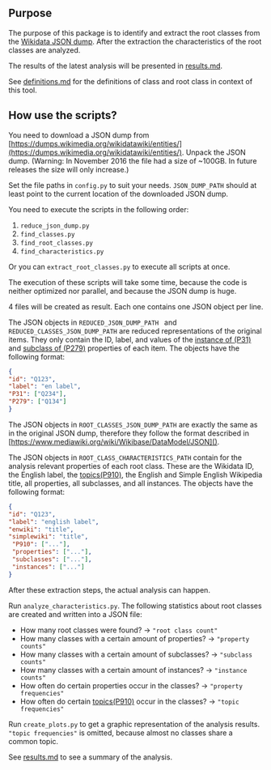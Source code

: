 ## Purpose
The purpose of this package is to identify and extract the root classes
from the [Wikidata JSON dump](https://dumps.wikimedia.org/wikidatawiki/entities/).
After the extraction the characteristics of the root classes are analyzed.

The results of the latest analysis will be presented in [results.md](https://github.com/AlexBaier/bachelorthesis/blob/master/data_analysis/results.md).

See [definitions.md](https://github.com/AlexBaier/bachelorthesis/blob/master/data_analysis/definitions.md) 
for the definitions of class and root class in context of this tool.

## How use the scripts?
You need to download a JSON dump from [https://dumps.wikimedia.org/wikidatawiki/entities/](https://dumps.wikimedia.org/wikidatawiki/entities/).
Unpack the JSON dump. (Warning: In November 2016 the file had a size of ~100GB.
In future releases the size will only increase.)

Set the file paths in `config.py` to suit your needs.
`JSON_DUMP_PATH`  should at least point to the current location
of the downloaded JSON dump.

You need to execute the scripts in the following order:

1. `reduce_json_dump.py`
2. `find_classes.py`
3. `find_root_classes.py`
4. `find_characteristics.py`

Or you can `extract_root_classes.py` to execute all scripts at once.

The execution of these scripts will take some time, because the code
is neither optimized nor parallel, and because the JSON dump is huge.

4 files will be created as result. Each one contains one JSON object per line.

The JSON objects in `REDUCED_JSON_DUMP_PATH ` and `REDUCED_CLASSES_JSON_DUMP_PATH`
are reduced representations of the original items. They only contain the ID, label,
and values of the [instance of (P31)](https://www.wikidata.org/wiki/Property:P31)
and [subclass of (P279)](https://www.wikidata.org/wiki/Property:P279) properties of each item.
The objects have the following format:
```json
{
"id": "Q123",
"label": "en label",
"P31": ["Q234"],
"P279": ["Q134"]
}
```

The JSON objects in `ROOT_CLASSES_JSON_DUMP_PATH` are exactly the same
as in the original JSON dump, therefore they follow the format described
in [https://www.mediawiki.org/wiki/Wikibase/DataModel/JSON]().

The JSON objects in `ROOT_CLASS_CHARACTERISTICS_PATH` contain for
the analysis relevant properties of each root class. These are
the Wikidata ID, the English label,
the [topics(P910)](https://www.wikidata.org/wiki/Property:P910),
the English and Simple English Wikipedia title,
all properties, all subclasses, and all instances.
The objects have the following format:
```json
{
"id": "Q123",
"label": "english label",
"enwiki": "title",
"simplewiki": "title",
 "P910": ["..."],
 "properties": ["..."],
 "subclasses": ["..."],
 "instances": ["..."]
}
```

After these extraction steps, the actual analysis can happen.

Run `analyze_characteristics.py`. The following statistics about root classes are created
and written into a JSON file:

* How many root classes were found? -> `"root class count"`
* How many classes with a certain amount of properties? -> `"property counts"`
* How many classes with a certain amount of subclasses? -> `"subclass counts"`
* How many classes with a certain amount of instances? -> `"instance counts"`
* How often do certain properties occur in the classes? -> `"property frequencies"`
* How often do certain [topics(P910)](https://www.wikidata.org/wiki/Property:P910) occur in the classes? 
-> `"topic frequencies"`

Run `create_plots.py` to get a graphic representation of the analysis results.
`"topic frequencies"` is omitted, because almost no classes share a common topic.

See [results.md](https://github.com/AlexBaier/bachelorthesis/blob/master/data_analysis/results.md)
to see a summary of the analysis.
